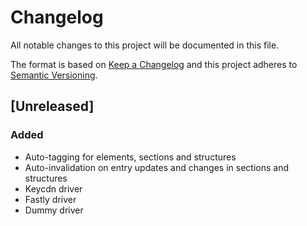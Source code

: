 # Changelog

All notable changes to this project will be documented in this file.

The format is based on [Keep a Changelog](http://keepachangelog.com/) and this project adheres to [Semantic Versioning](http://semver.org/).


## [Unreleased]
### Added
- Auto-tagging for elements, sections and structures
- Auto-invalidation on entry updates and changes in sections and structures
- Keycdn driver
- Fastly driver
- Dummy driver


